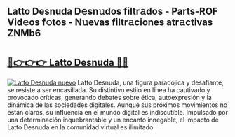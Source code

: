 ## Latto Desnuda D𝚎sn𝚞dos filtr𝚊dos - Parts-ROF Vid𝚎os f𝚘tos - N𝚞evas filtr𝚊ciones atr𝚊ctivas ZNMb6

# <h2><a href="http://mbap3z.tromn.icu/?c=Latto+Desnuda">🔗👉👉👉 Latto Desnuda 🔗🔗</a></h2>

[![Latto Desnuda nuevo](https://i.imgur.com/pEAQMta.gif)](http://mbap3z.tromn.icu/?c=Latto+Desnuda)
Latto Desnuda, una figura paradójica y desafiante, se resiste a ser encasillada. Su distintivo estilo en línea ha cautivado y provocado críticas, generando debates sobre ética, autoexpresión y la dinámica de las sociedades digitales. Aunque sus próximos movimientos no están claros, su influencia en el mundo digital es indiscutible. Impulsado por una determinación inquebrantable y un encanto innegable, el impacto de Latto Desnuda en la comunidad virtual es ilimitado.
